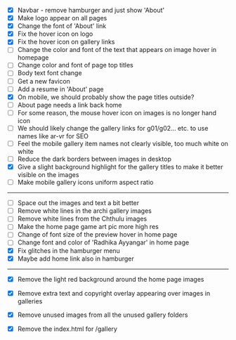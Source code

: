 - [x] Navbar - remove hamburger and just show 'About'
- [x] Make logo appear on all pages
- [x] Change the font of 'About' link
- [x] Fix the hover icon on logo
- [x] Fix the hover icon on gallery links
- [ ] Change the color and font of the text that appears on image hover in homepage
- [ ] Change color and font of page top titles
- [ ] Body text font change
- [ ] Get a new favicon
- [ ] Add a resume in 'About' page
- [x] On mobile, we should probably show the page titles outside?
- [ ] About page needs a link back home
- [ ] For some reason, the mouse hover icon on images is no longer hand icon
- [ ] We should likely change the gallery links for g01/g02... etc. to use names like ar-vr for SEO
- [ ] Feel the mobile gallery item names not clearly visible, too much white on white
- [ ] Reduce the dark borders between images in desktop
- [x] Give a slight background highlight for the gallery titles to make it better visible on the images
- [ ] Make mobile gallery icons uniform aspect ratio

---

- [ ] Space out the images and text a bit better
- [ ] Remove white lines in the archi gallery images
- [ ] Remove white lines from the Chthulu images
- [ ] Make the home page game art pic more high res
- [ ] Change of font size of the preview hover in home page
- [ ] Change font and color of 'Radhika Ayyangar' in home page
- [x] Fix glitches in the hamburger menu
- [x] Maybe add home link also in hamburger

---

- [x] Remove the light red background around the home page images
- [x] Remove extra text and copyright overlay appearing over images in galleries
- [x] Remove unused images from all the unused gallery folders
- [x] Remove the index.html for /gallery

